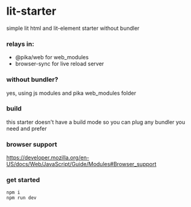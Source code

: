 # lit-starter
simple lit html and lit-element starter without bundler

### relays in:
- @pika/web for web_modules
- browser-sync for live reload server

### without bundler?
yes, using js modules and pika web_modules folder

### build
this starter doesn't have a build mode so you can plug any bundler you need and prefer

### browser support
https://developer.mozilla.org/en-US/docs/Web/JavaScript/Guide/Modules#Browser_support

### get started
```console
npm i
npm run dev
```
